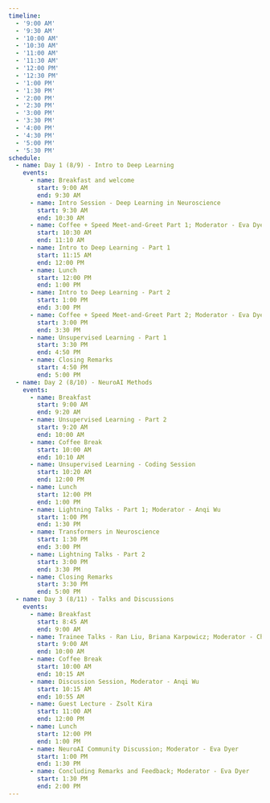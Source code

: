 ```yaml
---
timeline:
  - '9:00 AM'
  - '9:30 AM'
  - '10:00 AM'
  - '10:30 AM'
  - '11:00 AM'
  - '11:30 AM'
  - '12:00 PM'
  - '12:30 PM'
  - '1:00 PM'
  - '1:30 PM'
  - '2:00 PM'
  - '2:30 PM'
  - '3:00 PM'
  - '3:30 PM'
  - '4:00 PM'
  - '4:30 PM'
  - '5:00 PM'
  - '5:30 PM'
schedule:
  - name: Day 1 (8/9) - Intro to Deep Learning
    events:
      - name: Breakfast and welcome
        start: 9:00 AM
        end: 9:30 AM
      - name: Intro Session - Deep Learning in Neuroscience
        start: 9:30 AM
        end: 10:30 AM
      - name: Coffee + Speed Meet-and-Greet Part 1; Moderator - Eva Dyer
        start: 10:30 AM
        end: 11:10 AM
      - name: Intro to Deep Learning - Part 1
        start: 11:15 AM
        end: 12:00 PM
      - name: Lunch
        start: 12:00 PM
        end: 1:00 PM
      - name: Intro to Deep Learning - Part 2 
        start: 1:00 PM
        end: 3:00 PM
      - name: Coffee + Speed Meet-and-Greet Part 2; Moderator - Eva Dyer
        start: 3:00 PM
        end: 3:30 PM
      - name: Unsupervised Learning - Part 1
        start: 3:30 PM
        end: 4:50 PM
      - name: Closing Remarks
        start: 4:50 PM
        end: 5:00 PM
  - name: Day 2 (8/10) - NeuroAI Methods
    events:
      - name: Breakfast
        start: 9:00 AM
        end: 9:20 AM
      - name: Unsupervised Learning - Part 2 
        start: 9:20 AM
        end: 10:00 AM
      - name: Coffee Break
        start: 10:00 AM
        end: 10:10 AM
      - name: Unsupervised Learning - Coding Session 
        start: 10:20 AM
        end: 12:00 PM
      - name: Lunch
        start: 12:00 PM
        end: 1:00 PM
      - name: Lightning Talks - Part 1; Moderator - Anqi Wu 
        start: 1:00 PM
        end: 1:30 PM
      - name: Transformers in Neuroscience
        start: 1:30 PM
        end: 3:00 PM
      - name: Lightning Talks - Part 2
        start: 3:00 PM
        end: 3:30 PM
      - name: Closing Remarks
        start: 3:30 PM
        end: 5:00 PM
  - name: Day 3 (8/11) - Talks and Discussions
    events:
      - name: Breakfast
        start: 8:45 AM
        end: 9:00 AM
      - name: Trainee Talks - Ran Liu, Briana Karpowicz; Moderator - Chethan Pandarinath
        start: 9:00 AM
        end: 10:00 AM
      - name: Coffee Break
        start: 10:00 AM
        end: 10:15 AM
      - name: Discussion Session, Moderator - Anqi Wu
        start: 10:15 AM
        end: 10:55 AM
      - name: Guest Lecture - Zsolt Kira 
        start: 11:00 AM
        end: 12:00 PM
      - name: Lunch
        start: 12:00 PM
        end: 1:00 PM
      - name: NeuroAI Community Discussion; Moderator - Eva Dyer
        start: 1:00 PM
        end: 1:30 PM
      - name: Concluding Remarks and Feedback; Moderator - Eva Dyer
        start: 1:30 PM
        end: 2:00 PM
---
```

